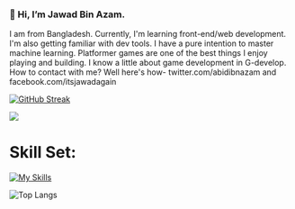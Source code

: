 ### 👋 Hi, I’m Jawad Bin Azam.
I am from Bangladesh. Currently, I'm learning front-end/web development. I'm also getting familiar with dev tools. I have a pure intention to master machine learning. Platformer games are one of the best things I enjoy playing and building. I know a little about game development in G-develop.
How to contact with me? 
Well here's how- twitter.com/abidibnazam and facebook.com/itsjawadagain


  
[![GitHub Streak](https://streak-stats.demolab.com/?user=abid365)](https://git.io/streak-stats) 
  
![](https://komarev.com/ghpvc/?username=abid365)

<h1>Skill Set:</h1>

[![My Skills](https://skillicons.dev/icons?i=js,html,css,react,bootstrap,tailwind,firebase,nodejs,mongodb,expressjs,nextjs,svelte,supabase,c,python,postman,vscode,postgres,discordjs )](https://skillicons.dev)


![Top Langs](https://github-readme-stats.vercel.app/api/top-langs/?username=abid365&layout=compact)


<!---
abid365/abid365 is a ✨ special ✨ repository because its `README.md` (this file) appears on your GitHub profile.
You can click the Preview link to take a look at your changes.
--->
